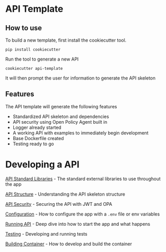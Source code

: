 # API Template

## How to use

To build a new template, first install the cookiecutter tool.

`pip install cookiecutter`

Run the tool to generate a new API

`cookiecutter api-template`

It will then prompt the user for information to generate the API skeleton

## Features

The API template will generate the following features

* Standardized API skeleton and dependencies
* API security using Open Policy Agent built in
* Logger already started
* A working API with examples to immediately begin development
* Base Dockerfile created
* Testing ready to go

# Developing a API
[API Standard Libraries](./docs/api_standard.md) - The standard external libraries to use throughout the app

[API Structure](./docs/api_structure.md) - Understanding the API skeleton structure

[API Security](./docs/api_security.md) - Securing the API with JWT and OPA

[Configuration](./docs/configuration.md) - How to configure the app with a `.env` file or env variables

[Running API](./docs/running_api.md) - Deep dive into how to start the app and what happens

[Testing](./docs/testing.md) - Developing and running tests

[Building Container](./docs/building_container.md) - How to develop and build the container
